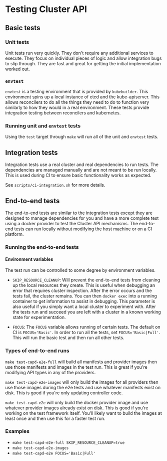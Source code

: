 # Testing Cluster API

## Basic tests

### Unit tests

Unit tests run very quickly. They don't require any additional services to execute. They focus on individual pieces of
logic and allow integration bugs to slip through. They are fast and great for getting the initial implementation worked
out.

### `envtest`

`envtest` is a testing environment that is provided by `kubebuilder`. This environment spins up a local instance of
etcd and the kube-apiserver. This allows reconcilers to do all the things they need to do to function very similarly
to how they would in a real environment. These tests provide integration testing between reconcilers and kubernetes.

### Running unit and `envtest` tests

Using the `test` target through `make` will run all of the unit and `envtest` tests.

## Integration tests

Integration tests use a real cluster and real dependencies to run tests. The dependencies are managed manually and are
not meant to be run locally. This is used during CI to ensure basic functionality works as expected.

See `scripts/ci-integration.sh` for more details.

## End-to-end tests

The end-to-end tests are similar to the integration tests except they are designed to manage dependencies for you and 
have a more complete test using a docker provider to test the Cluster API mechanisms. The end-to-end tests can run
locally without modifying the host machine or on a CI platform.

### Running the end-to-end tests

#### Environment variables

The test run can be controlled to some degree by environment variables.

* `SKIP_RESOURCE_CLEANUP`: Will prevent the end-to-end tests from cleaning up the local resources they create. This is
useful when debugging an error that requires cluster inspection. After the error occurs and the tests fail, the cluster
remains. You can then `docker exec` into a running container to get information to assist in debugging. This parameter
is also useful if you simply want a local cluster to experiment with. After the tests run and succeed you are left
with a cluster in a known working state for experimentation.

* `FOCUS`: The `FOCUS` variable allows running of certain tests. The default on CI is `FOCUS='Basic'`. In order to run
all the tests, set `FOCUS='Basic|Full'`. This will run the basic test and then run all other tests.

### Types of end-to-end runs

`make test-capd-e2e-full` will build all manifests and provider images then use those manifests and images in the test
run. This is great if you're modifying API types in any of the providers.

`make test-capd-e2e-images` will only build the images for all providers then use those images during the e2e tests and
use whatever manifests exist on disk. This is good if you're only updating controller code.

`make test-capd-e2e` will only build the docker provider image and use whatever provider images already exist on disk.
This is good if you're working on the test framework itself. You'll likely want to build the images at least once
and then use this for a faster test run.

### Examples

* `make test-capd-e2e-full SKIP_RESOURCE_CLEANUP=true`
* `make test-capd-e2e-images`
* `make test-capd-e2e FOCUS='Basic|Full'`
